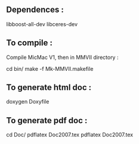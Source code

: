 Dependences :
-------------

libboost-all-dev
libceres-dev


To compile :
------------

Compile MicMac V1, then in MMVII directory :

cd bin/
make -f Mk-MMVII.makefile


To generate html doc :
----------------------
doxygen Doxyfile 


To generate pdf doc :
---------------------

cd Doc/
pdflatex  Doc2007.tex
pdflatex  Doc2007.tex


